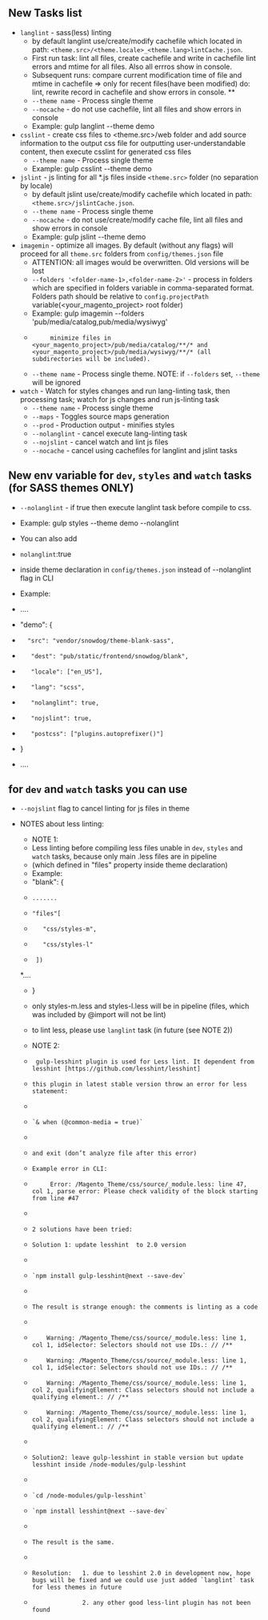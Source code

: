 
## New Tasks list
* `langlint` - sass(less) linting
    * by default langlint use/create/modify cachefile which located in path: `<theme.src>/<theme.locale>_<theme.lang>lintCache.json`.
    * First run task:  lint all files, create cachefile  and write in cachefile lint errors and mtime for all files. Also all errros show in console.
    * Subsequent runs: compare current modification time of file and mtime in cachefile => only for recent files(have been modified) do: lint, rewrite record in cachefile and show errors in console.
    **
    * `--theme name` - Process single theme
    * `--nocache` - do not use cachefile, lint all files and show errors in console
    * Example: gulp langlint --theme demo
* `csslint` - create css files to <theme.src>/web folder and add source  information to the output css file for outputting user-understandable content, then execute csslint for generated css files
    * `--theme name` - Process single theme
    * Example: gulp csslint --theme demo
* `jslint` - js linting for all *.js files inside  `<theme.src>` folder (no separation by locale)
    * by default jslint use/create/modify cachefile which located in path: `<theme.src>/jslintCache.json`.
    * `--theme name` - Process single theme
    * `--nocache` - do not use/create/modify cache file, lint all files and show errors in console
    * Example: gulp jslint --theme demo
* `imagemin` - optimize all images. By default (without any flags) will proceed for all `theme.src` folders from `config/themes.json` file
     * ATTENTION: all images would be overwritten. Old versions will be lost
     * `--folders '<folder-name-1>,<folder-name-2>'` - process in folders which are specified in folders variable in comma-separated format.
                                                      Folders path should be relative to `config.projectPath` variable(<your_magento_project> root folder)
     * Example: gulp imagemin --folders 'pub/media/catalog,pub/media/wysiwyg'
     *          minimize files in <your_magento_project>/pub/media/catalog/**/* and <your_magento_project>/pub/media/wysiwyg/**/* (all subdirectories will be included).
     * `--theme name` - Process single theme. NOTE: if `--folders` set, `--theme` will be ignored
* `watch` - Watch for styles changes and run lang-linting task, then processing task; watch for js changes and run js-linting task
  * `--theme name` - Process single theme
  * `--maps` - Toggles source maps generation
  * `--prod` - Production output - minifies styles
  * `--nolanglint` - cancel execute lang-linting task
  * `--nojslint` - cancel watch and lint js files
  * `--nocache` - cancel using cachefiles for langlint and jslint tasks

## New env variable for `dev`, `styles` and `watch` tasks (for SASS themes ONLY)
   * `--nolanglint` - if true then execute langlint task before compile to css.
   * Example: gulp styles --theme demo --nolanglint

* You can also add
 * `nolanglint`:true
 * inside theme declaration in `config/themes.json` instead of --nolanglint flag in CLI
 * Example:
 * ....
 * "demo": {
 *       "src": "vendor/snowdog/theme-blank-sass",
 *        "dest": "pub/static/frontend/snowdog/blank",
 *        "locale": ["en_US"],
 *        "lang": "scss",
 *        "nolanglint": true,
 *        "nojslint": true,
 *        "postcss": ["plugins.autoprefixer()"]
 *    }
 * ....

## for `dev` and `watch` tasks you can use
* `--nojslint` flag to cancel linting for js files in theme


 * NOTES about less linting:
     * NOTE 1:
     * Less linting before compiling less files unable in `dev`, `styles` and `watch` tasks, because only main .less files are in pipeline
     * (which defined in "files" property inside theme declaration)
     * Example:
     * "blank": {
     *     .......
     *     "files"[
     *        "css/styles-m",
     *        "css/styles-l"
     *      ])
     *....
     * }
     * only styles-m.less and styles-l.less will be in pipeline (files, which was included by @import will not be lint)
     * to lint less, please use `langlint` task (in future (see NOTE 2))

     * NOTE 2:
     *      gulp-lesshint plugin is used for Less lint. It dependent from lesshint [https://github.com/lesshint/lesshint]
     *     this plugin in latest stable version throw an error for less statement:
     *
     *     `& when (@common-media = true)`
     *
     *     and exit (don’t analyze file after this error)
     *     Example error in CLI:
     *          Error: /Magento_Theme/css/source/_module.less: line 47, col 1, parse error: Please check validity of the block starting from line #47
     *
     *     2 solutions have been tried:
     *     Solution 1: update lesshint  to 2.0 version
     *
     *     `npm install gulp-lesshint@next --save-dev`
     *
     *     The result is strange enough: the comments is linting as a code
     *
     *         Warning: /Magento_Theme/css/source/_module.less: line 1, col 1, idSelector: Selectors should not use IDs.: // /**
     *         Warning: /Magento_Theme/css/source/_module.less: line 1, col 1, idSelector: Selectors should not use IDs.: // /**
     *         Warning: /Magento_Theme/css/source/_module.less: line 1, col 2, qualifyingElement: Class selectors should not include a qualifying element.: // /**
     *         Warning: /Magento_Theme/css/source/_module.less: line 1, col 2, qualifyingElement: Class selectors should not include a qualifying element.: // /**
     *
     *     Solution2: leave gulp-lesshint in stable version but update lesshint inside /node-modules/gulp-lesshint
     *
     *     `cd /node-modules/gulp-lesshint`
     *     `npm install lesshint@next --save-dev`
     *
     *     The result is the same.
     *
     *     Resolution:   1. due to lesshint 2.0 in development now, hope bugs will be fixed and we could use just added `langlint` task for less themes in future
     *                   2. any other good less-lint plugin has not been found
